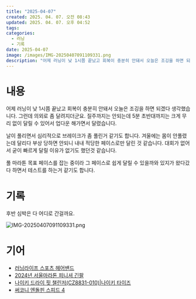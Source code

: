 ```yaml
---
title: "2025-04-07"
created: 2025. 04. 07. 오전 08:43
updated: 2025. 04. 07. 오후 04:52
tags:
categories:
  - 러닝
  - 기록
date: 2025-04-07
image: /images/IMG-20250407091109331.png
description: "어제 러닝이 낮 1시쯤 끝났고 회복이 충분히 안돼서 오늘은 조깅을 하면 되겠다 생각했습니다.  그런데 의외로 좀 달려지더군요. 질주까지는 안되는데 5분 초반대까지는 크게 무리 없이 달릴 수 있어서 업다운 해가면서 달렸습니다. 날이 풀리면서 심리적으로 브레이크가 좀 풀린거 같기도 합니다."
---
```

# 내용

어제 러닝이 낮 1시쯤 끝났고 회복이 충분히 안돼서 오늘은 조깅을 하면 되겠다 생각했습니다.  그런데 의외로 좀 달려지더군요. 질주까지는 안되는데 5분 초반대까지는 크게 무리 없이 달릴 수 있어서 업다운 해가면서 달렸습니다.

날이 풀리면서 심리적으로 브레이크가 좀 풀린거 같기도 합니다. 겨울에는 몸이 안풀렸는데 달리다 부상 당하면 안되니 내내 적당한 페이스로만 달린 것 같습니다. 대회가 없어서 굳이 빠르게 달릴 이유가 없기도 했던것 같습니다.

풀 마라톤 목표 페이스를 잡는 중이라 그 페이스로 쉽게 달릴 수 있을까와 있지가 왔다갔다 하면서 테스트를 하는거 같기도 합니다.

# 기록

후반 심박은 다 어디로 간걸까요.

![IMG-20250407091109331.png](/images/IMG-20250407091109331.png)

# 기어

- [러닝라이프 스포츠 헤어밴드](/posts/러닝라이프-스포츠-헤어밴드)
- [2024년 서울마라톤 피니셔 긴팔](/posts/2024년-서울마라톤-피니셔-긴팔)
- [나이키 드라이 핏 챌린저(CZ8831-010)|나이키 타이즈](/posts/나이키-드라이-핏-챌린저(cz8831-010)|나이키-타이즈)
- [써코니 엔돌핀 스피드 4](/posts/써코니-엔돌핀-스피드-4)
